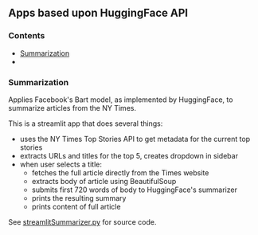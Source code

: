 ## Apps based upon HuggingFace API

### Contents

* [Summarization](#summarization)
* []()

### Summarization

Applies Facebook's Bart model, as implemented by HuggingFace, to summarize articles from the NY Times.

This is a streamlit app that does several things:

* uses the NY Times Top Stories API to get metadata for the current top stories
* extracts URLs and titles for the top 5, creates dropdown in sidebar
* when user selects a title:
  * fetches the full article directly from the Times website
  * extracts body of article using BeautifulSoup
  * submits first 720 words of body to HuggingFace's summarizer
  * prints the resulting summary
  * prints content of full article

See [streamlitSummarizer.py](https://github.com/mw0/MLnotebooks/blob/master/HuggingFace/python/streamlitSummarizer.py) for source code.
